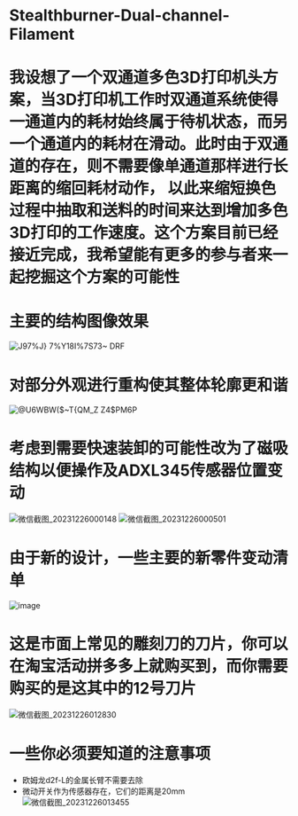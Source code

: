 # Stealthburner-Dual-channel-Filament
# 我设想了一个双通道多色3D打印机头方案，当3D打印机工作时双通道系统使得一通道内的耗材始终属于待机状态，而另一个通道内的耗材在滑动。此时由于双通道的存在，则不需要像单通道那样进行长距离的缩回耗材动作， 以此来缩短换色过程中抽取和送料的时间来达到增加多色3D打印的工作速度。这个方案目前已经接近完成，我希望能有更多的参与者来一起挖掘这个方案的可能性

# 主要的结构图像效果
![J97%J} 7%Y18I%7S73~ DRF](https://github.com/wei-chengsheng/Stealthburner-Dual-channel-Filament-Cutter/assets/92136903/8b80fc98-acee-46ed-95f9-6764ebcdc991)
# 对部分外观进行重构使其整体轮廓更和谐
![@U6WBW($~T{QM_Z Z4$PM6P](https://github.com/wei-chengsheng/Stealthburner-Dual-channel-Filament-Cutter/assets/92136903/f7bdf06d-14ad-4b7b-bfde-035653b0069f)
# 考虑到需要快速装卸的可能性改为了磁吸结构以便操作及ADXL345传感器位置变动
![微信截图_20231226000148](https://github.com/wei-chengsheng/Stealthburner-Dual-channel-Filament-Cutter/assets/92136903/d7fa6e76-79e2-4efd-9e65-1aa11a995a8e)
![微信截图_20231226000501](https://github.com/wei-chengsheng/Stealthburner-Dual-channel-Filament-Cutter/assets/92136903/a63995a9-529e-4048-9e7c-ff05122f89ce)
# 由于新的设计，一些主要的新零件变动清单
![image](https://github.com/wei-chengsheng/Stealthburner-Dual-channel-Filament-Cutter/assets/92136903/95d1b4bb-b840-4de4-9e07-346b530c2730)
# 这是市面上常见的雕刻刀的刀片，你可以在淘宝活动拼多多上就购买到，而你需要购买的是这其中的12号刀片
![微信截图_20231226012830](https://github.com/wei-chengsheng/Stealthburner-Dual-channel-Filament-Cutter/assets/92136903/e56ac880-1fff-4446-be2c-96545c3c44a1)
# 一些你必须要知道的注意事项
* 欧姆龙d2f-L的金属长臂不需要去除
* 微动开关作为传感器存在，它们的距离是20mm
![微信截图_20231226013455](https://github.com/wei-chengsheng/Stealthburner-Dual-channel-Filament-Cutter/assets/92136903/2167594a-1de2-4b2b-b3fb-83e37aaacb65)
